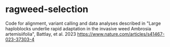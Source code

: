 # ragweed-selection
Code for alignment, variant calling and data analyses described in "Large haploblocks underlie rapid adaptation in the invasive weed Ambrosia artemisiifolia", Battlay, et al. 2023 https://www.nature.com/articles/s41467-023-37303-4

